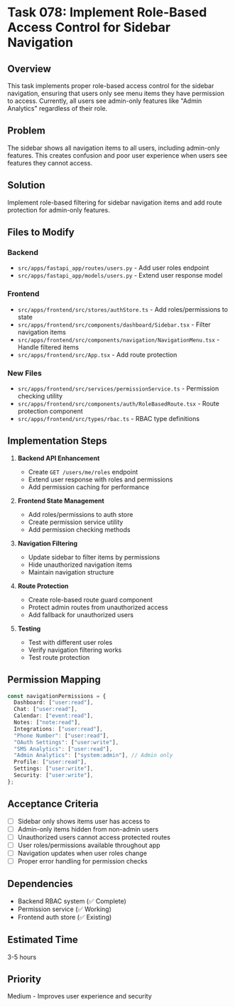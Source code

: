 # Task 078: Implement Role-Based Access Control for Sidebar Navigation

## Overview

This task implements proper role-based access control for the sidebar navigation, ensuring that users only see menu items they have permission to access. Currently, all users see admin-only features like "Admin Analytics" regardless of their role.

## Problem

The sidebar shows all navigation items to all users, including admin-only features. This creates confusion and poor user experience when users see features they cannot access.

## Solution

Implement role-based filtering for sidebar navigation items and add route protection for admin-only features.

## Files to Modify

### Backend

- `src/apps/fastapi_app/routes/users.py` - Add user roles endpoint
- `src/apps/fastapi_app/models/users.py` - Extend user response model

### Frontend

- `src/apps/frontend/src/stores/authStore.ts` - Add roles/permissions to state
- `src/apps/frontend/src/components/dashboard/Sidebar.tsx` - Filter navigation items
- `src/apps/frontend/src/components/navigation/NavigationMenu.tsx` - Handle filtered items
- `src/apps/frontend/src/App.tsx` - Add route protection

### New Files

- `src/apps/frontend/src/services/permissionService.ts` - Permission checking utility
- `src/apps/frontend/src/components/auth/RoleBasedRoute.tsx` - Route protection component
- `src/apps/frontend/src/types/rbac.ts` - RBAC type definitions

## Implementation Steps

1. **Backend API Enhancement**

   - Create `GET /users/me/roles` endpoint
   - Extend user response with roles and permissions
   - Add permission caching for performance

2. **Frontend State Management**

   - Add roles/permissions to auth store
   - Create permission service utility
   - Add permission checking methods

3. **Navigation Filtering**

   - Update sidebar to filter items by permissions
   - Hide unauthorized navigation items
   - Maintain navigation structure

4. **Route Protection**

   - Create role-based route guard component
   - Protect admin routes from unauthorized access
   - Add fallback for unauthorized users

5. **Testing**
   - Test with different user roles
   - Verify navigation filtering works
   - Test route protection

## Permission Mapping

```typescript
const navigationPermissions = {
  Dashboard: ["user:read"],
  Chat: ["user:read"],
  Calendar: ["event:read"],
  Notes: ["note:read"],
  Integrations: ["user:read"],
  "Phone Number": ["user:read"],
  "OAuth Settings": ["user:write"],
  "SMS Analytics": ["user:read"],
  "Admin Analytics": ["system:admin"], // Admin only
  Profile: ["user:read"],
  Settings: ["user:write"],
  Security: ["user:write"],
};
```

## Acceptance Criteria

- [ ] Sidebar only shows items user has access to
- [ ] Admin-only items hidden from non-admin users
- [ ] Unauthorized users cannot access protected routes
- [ ] User roles/permissions available throughout app
- [ ] Navigation updates when user roles change
- [ ] Proper error handling for permission checks

## Dependencies

- Backend RBAC system (✅ Complete)
- Permission service (✅ Working)
- Frontend auth store (✅ Existing)

## Estimated Time

3-5 hours

## Priority

Medium - Improves user experience and security
